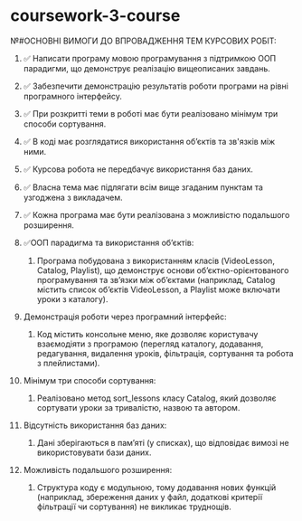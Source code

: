 # coursework-3-course

№#ОСНОВНІ ВИМОГИ ДО ВПРОВАДЖЕННЯ ТЕМ КУРСОВИХ РОБІТ:

1. ✅ Написати програму мовою програмування з підтримкою ООП парадигми, що демонструє реалізацію вищеописаних завдань. 
2. ✅ Забезпечити демонстрацію результатів роботи програми на рівні програмного інтерфейсу.
3. ✅ При розкритті теми в роботі має бути реалізовано мінімум три способи сортування.
4. ✅ В коді має розглядатися використання об’єктів та зв'язків між ними.
5. ✅ Курсова робота не передбачує використання баз даних.
6. ✅ Власна тема має підлягати всім вище згаданим пунктам та узгоджена з викладачем.
7. ✅ Кожна програма має бути реалізована з можливістю подальшого розширення.


1. ✅ООП парадигма та використання об’єктів:
   1.  Програма побудована з використанням класів (VideoLesson, Catalog, Playlist), що демонструє основи об’єктно-орієнтованого програмування та зв’язки між об’єктами (наприклад, Catalog містить список об’єктів VideoLesson, а Playlist може включати уроки з каталогу).

2. Демонстрація роботи через програмний інтерфейс:
   1. Код містить консольне меню, яке дозволяє користувачу взаємодіяти з програмою (перегляд каталогу, додавання, редагування, видалення уроків, фільтрація, сортування та робота з плейлистами).

3. Мінімум три способи сортування:
   1. Реалізовано метод sort_lessons класу Catalog, який дозволяє сортувати уроки за тривалістю, назвою та автором.

5. Відсутність використання баз даних:
   1. Дані зберігаються в пам’яті (у списках), що відповідає вимозі не використовувати бази даних.

7. Можливість подальшого розширення:
   1. Структура коду є модульною, тому додавання нових функцій (наприклад, збереження даних у файл, додаткові критерії фільтрації чи сортування) не викликає труднощів.